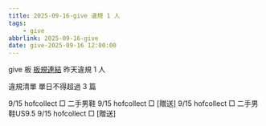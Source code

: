 ```yaml
---
title: 2025-09-16-give 違規 1 人
tags:
    - give
abbrlink: 2025-09-16-give
date: give-2025-09-16 12:00:00
---
```

give 板 [板規連結](https://www.ptt.cc/bbs/give/M.1612495900.A.C32.html)
昨天違規 1 人
<!-- more -->

違規清單
單日不得超過 3 篇

9/15 hofcollect □ 二手男鞋
9/15 hofcollect □ [贈送]
9/15 hofcollect □ 二手男鞋US9.5
9/15 hofcollect □ [贈送]